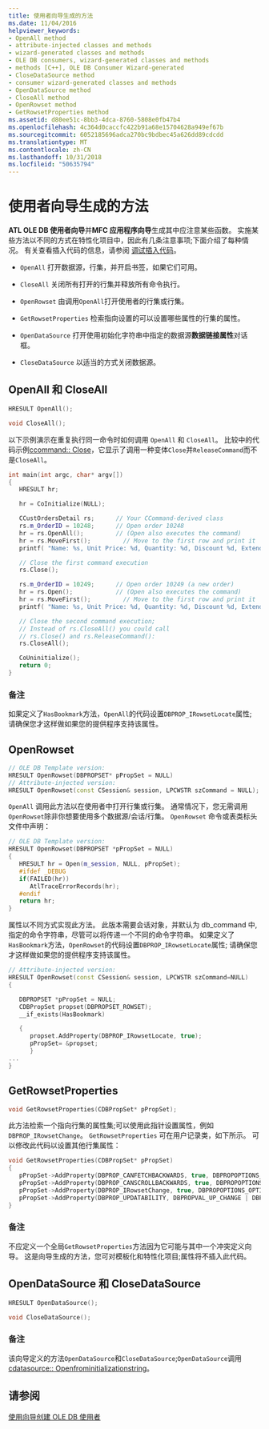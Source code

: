 ```yaml
---
title: 使用者向导生成的方法
ms.date: 11/04/2016
helpviewer_keywords:
- OpenAll method
- attribute-injected classes and methods
- wizard-generated classes and methods
- OLE DB consumers, wizard-generated classes and methods
- methods [C++], OLE DB Consumer Wizard-generated
- CloseDataSource method
- consumer wizard-generated classes and methods
- OpenDataSource method
- CloseAll method
- OpenRowset method
- GetRowsetProperties method
ms.assetid: d80ee51c-8bb3-4dca-8760-5808e0fb47b4
ms.openlocfilehash: 4c364d0caccfc422b91a68e15704628a949ef67b
ms.sourcegitcommit: 6052185696adca270bc9bdbec45a626dd89cdcdd
ms.translationtype: MT
ms.contentlocale: zh-CN
ms.lasthandoff: 10/31/2018
ms.locfileid: "50635794"
---
```

# <a name="consumer-wizard-generated-methods"></a>使用者向导生成的方法

**ATL OLE DB 使用者向导**并**MFC 应用程序向导**生成其中应注意某些函数。 实施某些方法以不同的方式在特性化项目中，因此有几条注意事项;下面介绍了每种情况。 有关查看插入代码的信息，请参阅 [调试插入代码](/visualstudio/debugger/how-to-debug-injected-code)。

- `OpenAll` 打开数据源，行集，并开启书签，如果它们可用。

- `CloseAll` 关闭所有打开的行集并释放所有命令执行。

- `OpenRowset` 由调用`OpenAll`打开使用者的行集或行集。

- `GetRowsetProperties` 检索指向设置的可以设置哪些属性的行集的属性。

- `OpenDataSource` 打开使用初始化字符串中指定的数据源**数据链接属性**对话框。

- `CloseDataSource` 以适当的方式关闭数据源。

## <a name="openall-and-closeall"></a>OpenAll 和 CloseAll

```cpp
HRESULT OpenAll(); 

void CloseAll();
```

以下示例演示在重复执行同一命令时如何调用 `OpenAll` 和 `CloseAll`。 比较中的代码示例[ccommand:: Close](../../data/oledb/ccommand-close.md)，它显示了调用一种变体`Close`并`ReleaseCommand`而不是`CloseAll`。

```cpp
int main(int argc, char* argv[])
{
   HRESULT hr;

   hr = CoInitialize(NULL);

   CCustOrdersDetail rs;      // Your CCommand-derived class
   rs.m_OrderID = 10248;      // Open order 10248
   hr = rs.OpenAll();         // (Open also executes the command)
   hr = rs.MoveFirst();         // Move to the first row and print it
   printf( "Name: %s, Unit Price: %d, Quantity: %d, Discount %d, Extended Price %d\n", rs.m_ProductName, rs.m_UnitPrice.int64, rs.m_Quantity, rs.m_Discount, rs.m_ExtendedPrice.int64 );

   // Close the first command execution
   rs.Close();

   rs.m_OrderID = 10249;      // Open order 10249 (a new order)
   hr = rs.Open();            // (Open also executes the command)
   hr = rs.MoveFirst();         // Move to the first row and print it
   printf( "Name: %s, Unit Price: %d, Quantity: %d, Discount %d, Extended Price %d\n", rs.m_ProductName, rs.m_UnitPrice.int64, rs.m_Quantity, rs.m_Discount, rs.m_ExtendedPrice.int64 );

   // Close the second command execution;
   // Instead of rs.CloseAll() you could call
   // rs.Close() and rs.ReleaseCommand():
   rs.CloseAll();

   CoUninitialize();
   return 0;
}
```

### <a name="remarks"></a>备注

如果定义了`HasBookmark`方法，`OpenAll`的代码设置`DBPROP_IRowsetLocate`属性; 请确保您才这样做如果您的提供程序支持该属性。

## <a name="openrowset"></a>OpenRowset

```cpp
// OLE DB Template version: 
HRESULT OpenRowset(DBPROPSET* pPropSet = NULL)
// Attribute-injected version:
HRESULT OpenRowset(const CSession& session, LPCWSTR szCommand = NULL);
```

`OpenAll` 调用此方法以在使用者中打开行集或行集。 通常情况下，您无需调用`OpenRowset`除非你想要使用多个数据源/会话/行集。 `OpenRowset` 命令或表类标头文件中声明：

```cpp
// OLE DB Template version:
HRESULT OpenRowset(DBPROPSET *pPropSet = NULL)
{
   HRESULT hr = Open(m_session, NULL, pPropSet);
   #ifdef _DEBUG
   if(FAILED(hr))
      AtlTraceErrorRecords(hr);
   #endif
   return hr;
}
```

属性以不同方式实现此方法。 此版本需要会话对象，并默认为 db_command 中, 指定的命令字符串，尽管可以将传递一个不同的命令字符串。 如果定义了`HasBookmark`方法，`OpenRowset`的代码设置`DBPROP_IRowsetLocate`属性; 请确保您才这样做如果您的提供程序支持该属性。

```cpp
// Attribute-injected version:
HRESULT OpenRowset(const CSession& session, LPCWSTR szCommand=NULL)
{

   DBPROPSET *pPropSet = NULL;
   CDBPropSet propset(DBPROPSET_ROWSET);
   __if_exists(HasBookmark)

   {
      propset.AddProperty(DBPROP_IRowsetLocate, true);
      pPropSet= &propset;
      }
...
}
```

## <a name="getrowsetproperties"></a>GetRowsetProperties

```cpp
void GetRowsetProperties(CDBPropSet* pPropSet);
```

此方法检索一个指向行集的属性集;可以使用此指针设置属性，例如`DBPROP_IRowsetChange`。 `GetRowsetProperties` 可在用户记录类，如下所示。 可以修改此代码以设置其他行集属性：

```cpp
void GetRowsetProperties(CDBPropSet* pPropSet)
{
   pPropSet->AddProperty(DBPROP_CANFETCHBACKWARDS, true, DBPROPOPTIONS_OPTIONAL);
   pPropSet->AddProperty(DBPROP_CANSCROLLBACKWARDS, true, DBPROPOPTIONS_OPTIONAL);
   pPropSet->AddProperty(DBPROP_IRowsetChange, true, DBPROPOPTIONS_OPTIONAL);
   pPropSet->AddProperty(DBPROP_UPDATABILITY, DBPROPVAL_UP_CHANGE | DBPROPVAL_UP_INSERT | DBPROPVAL_UP_DELETE);
}
```

### <a name="remarks"></a>备注

不应定义一个全局`GetRowsetProperties`方法因为它可能与其中一个冲突定义向导。 这是向导生成的方法，您可对模板化和特性化项目;属性将不插入此代码。

## <a name="opendatasource-and-closedatasource"></a>OpenDataSource 和 CloseDataSource

```cpp
HRESULT OpenDataSource(); 

void CloseDataSource();
```

### <a name="remarks"></a>备注

该向导定义的方法`OpenDataSource`和`CloseDataSource`;`OpenDataSource`调用[cdatasource:: Openfrominitializationstring](../../data/oledb/cdatasource-openfrominitializationstring.md)。

## <a name="see-also"></a>请参阅

[使用向导创建 OLE DB 使用者](../../data/oledb/creating-an-ole-db-consumer-using-a-wizard.md)